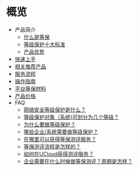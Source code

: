 # 概览

* 产品简介
    * [什么是等保](/udbcp/introduction/what)
    * [等级保护十大标准](/udbcp/introduction/criterion)
    * [产品优势](/udbcp/introduction/advantage)
* [快速上手](/udbcp/quick)
* [相关推荐产品](/udbcp/solution)
* [服务流程](/udbcp/process)
* [操作指南](/udbcp/op)
* [平台等保材料](/udbcp/documents)
* [产品价格](/udbcp/price)
* FAQ
    * [网络安全等级保护是什么？](/udbcp/faq/1)
    * [等级保护对象（系统)可划分为几个等级？](/udbcp/faq/2)
    * [为什么要做等级保护？](/udbcp/faq/3)
    * [哪些企业/系统需要做等级保护？](/udbcp/faq/4)
    * [在哪里可以获得等保测评服务？](/udbcp/faq/5)
    * [等保测评流程是怎样的？](/udbcp/faq/6)
    * [如何在UCloud获得测评服务？](/udbcp/faq/7)
    * [企业需要在什么时候做等保测评？周期是怎样？](/udbcp/faq/8)

